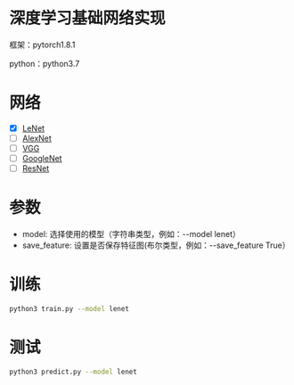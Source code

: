 # 深度学习基础网络实现
框架：pytorch1.8.1

python：python3.7

# 网络
- [x] [LeNet](http://vision.stanford.edu/cs598_spring07/papers/Lecun98.pdf) 
- [ ] [AlexNet](http://www.cs.toronto.edu/~fritz/absps/imagenet.pdf) 
- [ ] [VGG](https://arxiv.org/pdf/1409.1556.pdf) 
- [ ] [GoogleNet](https://arxiv.org/pdf/1409.4842.pdf) 
- [ ] [ResNet](https://arxiv.org/pdf/1512.03385.pdf) 

# 参数
- model: 选择使用的模型（字符串类型，例如：--model lenet）
- save_feature: 设置是否保存特征图(布尔类型，例如：--save_feature True）

# 训练
```bash
python3 train.py --model lenet
```
# 测试
```bash
python3 predict.py --model lenet
```

